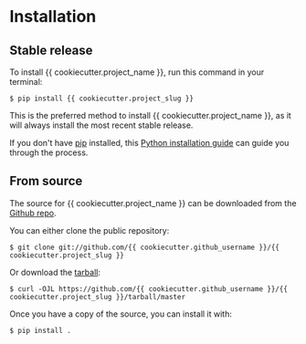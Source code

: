 ```{highlight} shell

```

# Installation

## Stable release

To install {{ cookiecutter.project_name }}, run this command in your terminal:

```console
$ pip install {{ cookiecutter.project_slug }}
```

This is the preferred method to install {{ cookiecutter.project_name }}, as it will always install the most recent stable release.

If you don't have [pip](https://pip.pypa.io) installed, this [Python installation guide](http://docs.python-guide.org/en/latest/starting/installation/) can guide
you through the process.

## From source

The source for {{ cookiecutter.project_name }} can be downloaded from the [Github repo](https://github.com/{{cookiecutter.github_username}}/{{cookiecutter.project_slug}}).

You can either clone the public repository:

```console
$ git clone git://github.com/{{ cookiecutter.github_username }}/{{ cookiecutter.project_slug }}
```

Or download the [tarball](https://github.com/{{cookiecutter.github_username}}/{{cookiecutter.project_slug}}/tarball/master):

```console
$ curl -OJL https://github.com/{{ cookiecutter.github_username }}/{{ cookiecutter.project_slug }}/tarball/master
```

Once you have a copy of the source, you can install it with:

```console
$ pip install .
```
